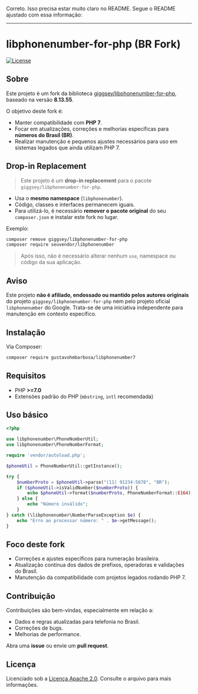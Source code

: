 Correto. Isso precisa estar muito claro no README. Segue o README ajustado com essa informação:

---

# libphonenumber-for-php (BR Fork)

[![License](https://img.shields.io/badge/license-Apache%202.0-blue.svg)](LICENSE)

## Sobre

Este projeto é um fork da biblioteca [giggsey/libphonenumber-for-php](https://github.com/giggsey/libphonenumber-for-php), baseado na versão **8.13.55**.

O objetivo deste fork é:

* Manter compatibilidade com **PHP 7**.
* Focar em atualizações, correções e melhorias específicas para **números do Brasil (BR)**.
* Realizar manutenção e pequenos ajustes necessários para uso em sistemas legados que ainda utilizam PHP 7.

## Drop-in Replacement

> Este projeto é um **drop-in replacement** para o pacote `giggsey/libphonenumber-for-php`.

* Usa o **mesmo namespace** (`libphonenumber`).
* Código, classes e interfaces permanecem iguais.
* Para utilizá-lo, é necessário **remover o pacote original** do seu `composer.json` e instalar este fork no lugar.

Exemplo:

```bash
composer remove giggsey/libphonenumber-for-php
composer require seuvendor/libphonenumber
```

> Após isso, não é necessário alterar nenhum `use`, namespace ou código da sua aplicação.

## Aviso

Este projeto **não é afiliado, endossado ou mantido pelos autores originais** do projeto `giggsey/libphonenumber-for-php` nem pelo projeto oficial `libphonenumber` do Google. Trata-se de uma iniciativa independente para manutenção em contexto específico.

## Instalação

Via Composer:

```bash
composer require gustavohmbarbosa/libphonenumber7
```

## Requisitos

* PHP **>=7.0**
* Extensões padrão do PHP (`mbstring`, `intl` recomendada)

## Uso básico

```php
<?php

use libphonenumber\PhoneNumberUtil;
use libphonenumber\PhoneNumberFormat;

require 'vendor/autoload.php';

$phoneUtil = PhoneNumberUtil::getInstance();

try {
    $numberProto = $phoneUtil->parse("(11) 91234-5678", "BR");
    if ($phoneUtil->isValidNumber($numberProto)) {
        echo $phoneUtil->format($numberProto, PhoneNumberFormat::E164);
    } else {
        echo "Número inválido";
    }
} catch (\libphonenumber\NumberParseException $e) {
    echo "Erro ao processar número: " . $e->getMessage();
}
```

## Foco deste fork

* Correções e ajustes específicos para numeração brasileira.
* Atualização contínua dos dados de prefixos, operadoras e validações do Brasil.
* Manutenção da compatibilidade com projetos legados rodando PHP 7.

## Contribuição

Contribuições são bem-vindas, especialmente em relação a:

* Dados e regras atualizadas para telefonia no Brasil.
* Correções de bugs.
* Melhorias de performance.

Abra uma **issue** ou envie um **pull request**.

## Licença

Licenciado sob a [Licença Apache 2.0](LICENSE). Consulte o arquivo para mais informações.
